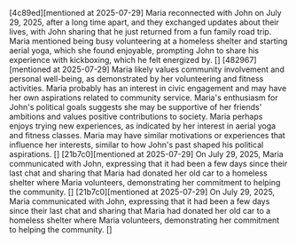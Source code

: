 [4c89ed][mentioned at 2025-07-29] Maria reconnected with John on July 29, 2025, after a long time apart, and they exchanged updates about their lives, with John sharing that he just returned from a fun family road trip. Maria mentioned being busy volunteering at a homeless shelter and starting aerial yoga, which she found enjoyable, prompting John to share his experience with kickboxing, which he felt energized by. []
[482967][mentioned at 2025-07-29] Maria likely values community involvement and personal well-being, as demonstrated by her volunteering and fitness activities. Maria probably has an interest in civic engagement and may have her own aspirations related to community service. Maria's enthusiasm for John's political goals suggests she may be supportive of her friends' ambitions and values positive contributions to society. Maria perhaps enjoys trying new experiences, as indicated by her interest in aerial yoga and fitness classes. Maria may have similar motivations or experiences that influence her interests, similar to how John's past shaped his political aspirations. []
[21b7c0][mentioned at 2025-07-29] On July 29, 2025, Maria communicated with John, expressing that it had been a few days since their last chat and sharing that Maria had donated her old car to a homeless shelter where Maria volunteers, demonstrating her commitment to helping the community. []
[21b7c0][mentioned at 2025-07-29] On July 29, 2025, Maria communicated with John, expressing that it had been a few days since their last chat and sharing that Maria had donated her old car to a homeless shelter where Maria volunteers, demonstrating her commitment to helping the community. []
